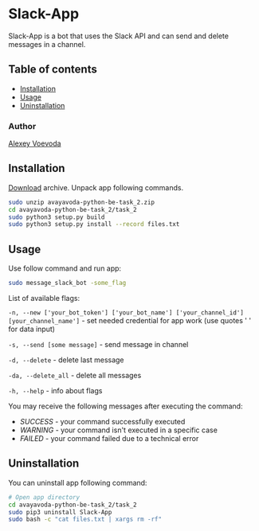 # Slack-App
Slack-App is a bot that uses the Slack API and can send and delete messages in a channel.

## Table of contents
* [Installation](#installation)
* [Usage](#usage)
* [Uninstallation](#uninstallation)
### Author
[Alexey Voevoda](https://github.com/avoevoda433)

## Installation
[Download](https://github.com/iba-gomel-students/avayavoda-python-be/archive/refs/heads/task_2.zip)
archive. Unpack app following commands.
```bash
sudo unzip avayavoda-python-be-task_2.zip
cd avayavoda-python-be-task_2/task_2
sudo python3 setup.py build 
sudo python3 setup.py install --record files.txt
```


## Usage
Use follow command and run app:
```bash
sudo message_slack_bot -some_flag
```
List of available flags:

``` -n, --new ['your_bot_token'] ['your_bot_name'] ['your_channel_id'] [your_channel_name'] ``` - set needed credential for app work (use quotes ' ' for data input)

```-s, --send [some message]``` - send message in channel

```-d, --delete``` - delete last message

```-da, --delete_all``` - delete all messages

```-h, --help``` - info about flags

You may receive the following messages after executing the command:
* *SUCCESS* - your command successfully executed
* *WARNING* - your command isn't executed in a specific case 
* *FAILED* - your command failed due to a technical error 

## Uninstallation
You can uninstall app following command:
```bash
# Open app directory 
cd avayavoda-python-be-task_2/task_2
sudo pip3 uninstall Slack-App
sudo bash -c "cat files.txt | xargs rm -rf"
```
